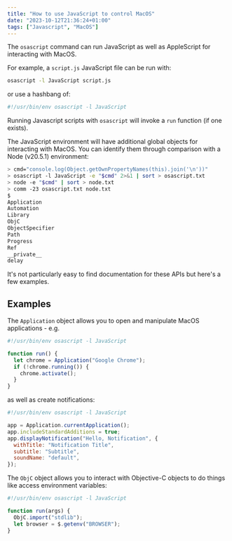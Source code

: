 ```yaml
---
title: "How to use JavaScript to control MacOS"
date: "2023-10-12T21:36:24+01:00"
tags: ["Javascript", "MacOS"]
---
```


The `osascript` command can run JavaScript as well as AppleScript for
interacting with MacOS.

For example, a `script.js` JavaScript file can be run with:

```sh
osascript -l JavaScript script.js
```

or use a hashbang of:

```sh
#!/usr/bin/env osascript -l JavaScript
```

Running Javascript scripts with `osascript` will invoke a `run` function (if one
exists).

The JavaScript environment will have additional global objects for interacting
with MacOS. You can identify them through comparison with a Node (v20.5.1)
environment:

```sh
> cmd="console.log(Object.getOwnPropertyNames(this).join('\n'))"
> osascript -l JavaScript -e "$cmd" 2>&1 | sort > osascript.txt
> node -e "$cmd" | sort > node.txt
> comm -23 osascript.txt node.txt
$
Application
Automation
Library
ObjC
ObjectSpecifier
Path
Progress
Ref
__private__
delay
```

It's not particularly easy to find documentation for these APIs but here's a few
examples.

## Examples

The `Application` object allows you to open and manipulate MacOS applications -
e.g.

```js
#!/usr/bin/env osascript -l JavaScript

function run() {
  let chrome = Application("Google Chrome");
  if (!chrome.running()) {
    chrome.activate();
  }
}
```

as well as create notifications:

```js
#!/usr/bin/env osascript -l JavaScript

app = Application.currentApplication();
app.includeStandardAdditions = true;
app.displayNotification("Hello, Notification", {
  withTitle: "Notification Title",
  subtitle: "Subtitle",
  soundName: "default",
});
```

The `ObjC` object allows you to interact with Objective-C objects to do things
like access environment variables:

```js
#!/usr/bin/env osascript -l JavaScript

function run(args) {
  ObjC.import("stdlib");
  let browser = $.getenv("BROWSER");
}
```

